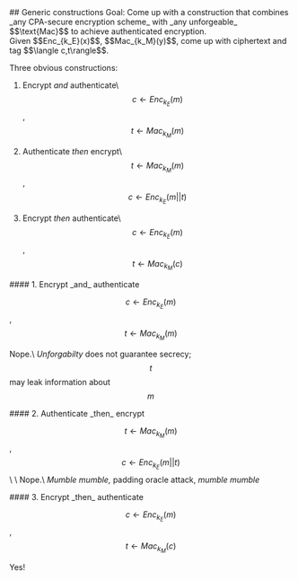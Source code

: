 ---
---
<section markdown="1">
## Generic constructions
Goal: Come up with a construction that combines _any CPA-secure encryption scheme_
with _any unforgeable_ $$\text{Mac}$$ to achieve authenticated
encryption.

</section>
<section markdown="1">
Given $$Enc_{k_E}(x)$$, $$Mac_{k_M}(y)$$, come up with ciphertext and tag $$\langle c,t\rangle$$.
</section>
<section markdown="1">

Three obvious constructions:
  1. Encrypt _and_ authenticate\\
    $$c\leftarrow Enc_{k_E}(m)$$, $$t\leftarrow Mac_{k_M}(m)$$

  2. Authenticate _then_ encrypt\\
    $$t\leftarrow Mac_{k_M}(m)$$, $$c\leftarrow Enc_{k_E}(m||t)$$

  3. Encrypt _then_ authenticate\\
    $$c\leftarrow Enc_{k_E}(m)$$, $$t\leftarrow Mac_{k_M}(c)$$
</section>
<section markdown="1">
#### 1. Encrypt _and_ authenticate

$$c\leftarrow Enc_{k_E}(m)$$, $$t\leftarrow Mac_{k_M}(m)$$

Nope.\\
_Unforgabilty_ does not guarantee secrecy; $$t$$ may leak information about
$$m$$
</section>
<section markdown="1">
#### 2. Authenticate _then_ encrypt

$$t\leftarrow Mac_{k_M}(m)$$, $$c\leftarrow Enc_{k_E}(m||t)$$\\
\\
Nope.\\
_Mumble mumble,_ padding oracle attack, _mumble mumble_
</section>
<section markdown="1">
#### 3. Encrypt _then_ authenticate

$$c\leftarrow Enc_{k_E}(m)$$, $$t\leftarrow Mac_{k_M}(c)$$

Yes!
</section>
